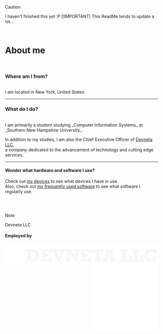 > [!CAUTION]
> I haven't finished this yet :P
> [!IMPORTANT]
> This ReadMe tends to update a lot...


<br>

# About me

<br>

### **Where am I from?** 
<br />
I am located in New York, United States.

---

### **What do I do?**
<br />
I am primarily a student studying _Computer Information Systems_ at _Southern New Hampshire University_. <br />

In addition to my studies, I am also the Chief Executive Officer of [Devneta LLC](https://github.com/DevnetaLLC), <br />
a company dedicated to the advancement of technology and cutting edge services. <br />

---

#### Wonder what hardware and software I use?
Check out [my devices](/docs/devices.md) to see what devices I have in use. <br />
Also, check out [my frequently used software](/docs/freq-software.md) to see what software I regularly use. <br />



<br>
<br>

> [!NOTE]
> Devneta LLC
#### Employed by
<img align="left" src="assets/whitebanner.png">
<img align="right" width="214" height="214" src="/assets/white_icon.png">
